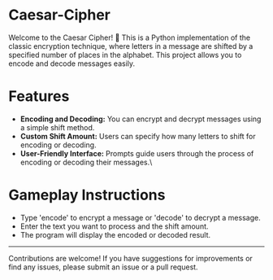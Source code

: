 # Caesar-Cipher
Welcome to the Caesar Cipher! 🔐 This is a Python implementation of the classic encryption technique, where letters in a message are shifted by a specified number of places in the alphabet. This project allows you to encode and decode messages easily.

# Features
* **Encoding and Decoding:** You can encrypt and decrypt messages using a simple shift method.
* **Custom Shift Amount:** Users can specify how many letters to shift for encoding or decoding.
* **User-Friendly Interface:** Prompts guide users through the process of encoding or decoding their messages.\

# Gameplay Instructions
* Type 'encode' to encrypt a message or 'decode' to decrypt a message.
* Enter the text you want to process and the shift amount.
* The program will display the encoded or decoded result.

---
Contributions are welcome! If you have suggestions for improvements or find any issues, please submit an issue or a pull request.
